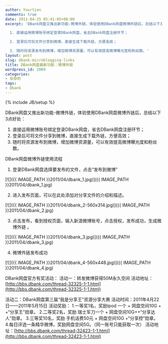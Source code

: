 ```yaml
---
author: Yourtion
comments: true
date: 2011-04-25 05:41:05+00:00
excerpt: 'DBank网盘又推出新功能-微博外链，体验使用DBank网盘微博外链后，总结以下3点好处：

  1. 直接运用微博账号绑定登录DBank网盘，省去DBank网盘注册环节；

  2. 登录后可将文件分享到微博，直接生成下载外链，方便高效；

  3. 随时将资源发布到微博，增加微博资源量，可以有效提高微博曝光度和粉丝数。'
layout: post
slug: dbank-microblogging-links
title: DBank网盘最新功能：微博外链
wordpress_id: 2089
categories:
- 杂杂的
tags:
- Dbank
---
```

{% include JB/setup %}

DBank网盘又推出新功能-微博外链，体验使用DBank网盘微博外链后，总结以下3点好处：
1. 直接运用微博账号绑定登录DBank网盘，省去DBank网盘注册环节；
2. 登录后可将文件分享到微博，直接生成下载外链，方便高效；
3. 随时将资源发布到微博，增加微博资源量，可以有效提高微博曝光度和粉丝数。

DBank网盘微博外链使用流程
1. 登录DBank网盘选择要发布的文件，点击“发布到微博”

[![]({{ IMAGE_PATH }}2011/04/dbank_1.jpg)]({{ IMAGE_PATH }}2011/04/dbank_1.jpg)

2. 进入发布页面，可以在此处添加对分享文件的介绍和描述。

[![]({{ IMAGE_PATH }}2011/04/dbank_2-560x314.jpg)]({{ IMAGE_PATH }}2011/04/dbank_2.jpg)

3. 点击发布，看到授权页面，输入新浪微博账号，点击授权，发布成功，生成微博外链
。

[![]({{ IMAGE_PATH }}2011/04/dbank_3.jpg)]({{ IMAGE_PATH }}2011/04/dbank_3.jpg)

4. 微博外链发布成功

[![]({{ IMAGE_PATH }}2011/04/dbank_4-560x448.jpg)]({{ IMAGE_PATH }}2011/04/dbank_4.jpg)

DBank网盘官方有奖活动：
活动一：转发微博获得50M永久空间
活动地址：[http://bbs.dbank.com/thread-32325-1-1.html](http://bbs.dbank.com/thread-32325-1-1.html)

活动二：DBank网盘第三届“我是分享王”资源分享大赛
活动时间：2011年4月22日——2011年5月15日
活动奖励：
1.一等奖1名，奖励Ipod 一个 + 网盘空间10G + +“分享王”勋章。
2.二等奖2名，奖励 瑞士军刀一个 + 网盘空间10G++“分享达人”勋章。
3.三等奖10名，奖励 手机话费50元 + 网盘空间10G  +“分享控”勋章。
4.每日评选一条精华微博，奖励网盘空间5G。（同一账号只能获取一次）
活动地址：[http://bbs.dbank.com/thread-32423-1-1.html](http://bbs.dbank.com/thread-32423-1-1.html)
